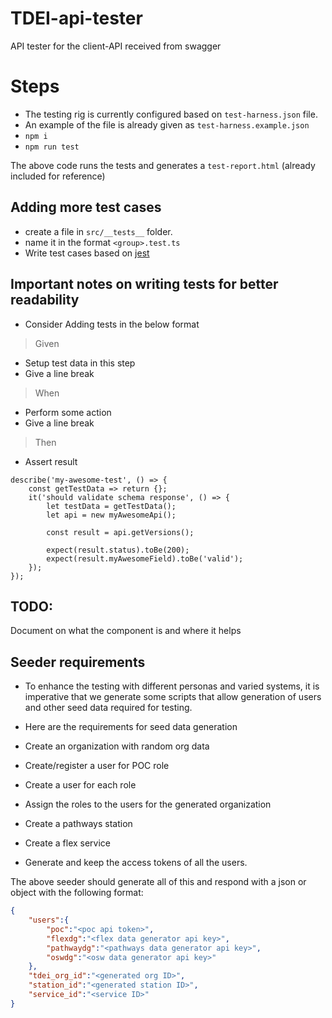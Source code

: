 # TDEI-api-tester
API tester for the client-API received from swagger

# Steps
- The testing rig is currently configured based on `test-harness.json` file.
- An example of the file is already given as `test-harness.example.json`
- `npm i`
- `npm run test`

The above code runs the tests and generates a `test-report.html` (already included for reference)


## Adding more test cases
- create a file in `src/__tests__` folder.
- name it in the format `<group>.test.ts`
- Write test cases based on [jest](https://jestjs.io/docs/getting-started)

## Important notes on writing tests for better readability
- Consider Adding tests in the below format
> Given
- Setup test data in this step
- Give a line break
> When
- Perform some action
- Give a line break
> Then
- Assert result

```  
describe('my-awesome-test', () => {
	const getTestData => return {};
	it('should validate schema response', () => {
		let testData = getTestData();
		let api = new myAwesomeApi();
		
		const result = api.getVersions();

		expect(result.status).toBe(200);
		expect(result.myAwesomeField).toBe('valid');
	});
});
```


## TODO:
 Document on what the component is and where it helps

## Seeder requirements
- To enhance the testing with different personas and varied systems, it is imperative that we generate
  some scripts that allow generation of users and other seed data required for testing.
- Here are the requirements for seed data generation

- Create an organization with random org data
- Create/register a user for POC role
- Create a user for each role 
- Assign the roles to the users for the generated organization
- Create a pathways station
- Create a flex service

- Generate and keep the access tokens of all the users.

The above seeder should generate all of this and respond with a json or object with the following format:

```json
{
	"users":{
		"poc":"<poc api token>",
		"flexdg":"<flex data generator api key>",
		"pathwaydg":"<pathways data generator api key>",
		"oswdg":"<osw data generator api key>"
	},
	"tdei_org_id":"<generated org ID>",
	"station_id":"<generated station ID>",
	"service_id":"<service ID>"
}

```
